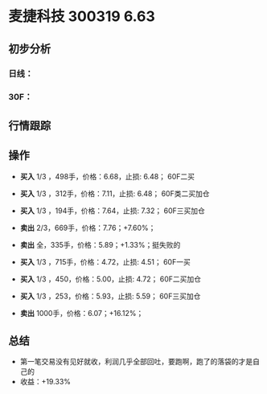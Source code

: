 # 麦捷科技 300319 6.63
## 初步分析
### 日线：
  
### 30F：
  
## 行情跟踪
  
## 操作
  - **买入** 1/3 ，498手，价格：6.68，止损: 6.48； 60F二买
  - **买入** 1/3 ，312手，价格：7.11，止损: 6.48； 60F类二买加仓
  - **买入** 1/3 ，194手，价格：7.64，止损: 7.32； 60F三买加仓
  - **卖出** 2/3，669手，价格：7.76；+7.60%；
  - **卖出** 全，335手，价格：5.89；+1.33%；挺失败的

  - **买入** 1/3 ，715手，价格：4.72，止损: 4.51； 60F一买
  - **买入** 1/3 ，450，价格：5.00，止损: 4.72； 60F二买加仓
  - **买入** 1/3 ，253，价格：5.93，止损: 5.59； 60F三买加仓
  - **卖出** 1000手，价格：6.07；+16.12%；


## 总结
  - 第一笔交易没有见好就收，利润几乎全部回吐，要跑啊，跑了的落袋的才是自己的
  - 收益：+19.33%